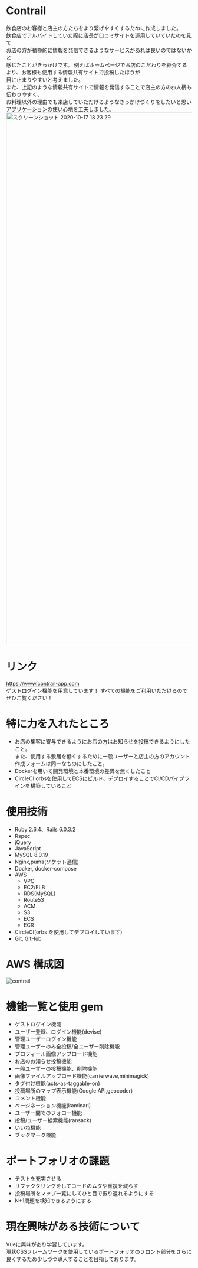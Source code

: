 # Contrail

飲食店のお客様と店主の方たちをより繋げやすくするために作成しました。   
飲食店でアルバイトしていた際に店長が口コミサイトを運用していていたのを見て   
お店の方が積極的に情報を発信できるようなサービスがあれば良いのではないかと   
感じたことがきっかけです。
例えばホームページでお店のこだわりを紹介するより、お客様も使用する情報共有サイトで投稿したほうが   
目に止まりやすいと考えました。   
また、上記のような情報共有サイトで情報を発信することで店主の方のお人柄も伝わりやすく、   
お料理以外の理由でも来店していただけるようなきっかけづくりをしたいと思い   
アプリケーションの使い心地を工夫しました。
<img width="1440" alt="スクリーンショット 2020-10-17 18 23 29" src="https://user-images.githubusercontent.com/54735254/96337326-3cd11500-10c1-11eb-8c96-6c29b1dee580.png">

# リンク

https://www.contrail-app.com  
ゲストログイン機能を用意しています！ 
すべての機能をご利用いただけるのでぜひご覧ください！

# 特に力を入れたところ
- お店の集客に寄与できるようにお店の方はお知らせを投稿できるようにしたこと。   
また、使用する敷居を低くするために一般ユーザーと店主の方のアカウント作成フォームは同一なものにしたこと。
- Dockerを用いて開発環境と本番環境の差異を無くしたこと
- CircleCI orbsを使用してECSにビルド、デプロイすることでCI/CDパイプラインを構築していること

# 使用技術

- Ruby 2.6.4、Rails 6.0.3.2
- Rspec
- jQuery
- JavaScript
- MySQL 8.0.19
- Nginx,puma(ソケット通信)
- Docker, docker-compose
- AWS
  - VPC
  - EC2/ELB
  - RDS(MySQL)
  - Route53
  - ACM
  - S3
  - ECS
  - ECR
- CircleCI(orbs を使用してデプロイしています)
- Git, GitHub

# AWS 構成図

![contrail](https://user-images.githubusercontent.com/54735254/94371958-2f191700-0135-11eb-9be5-b73970e491c0.png)

# 機能一覧と使用 gem

- ゲストログイン機能
- ユーザー登録、ログイン機能(devise)
- 管理ユーザーログイン機能
- 管理ユーザーのみ全投稿/全ユーザー削除機能
- プロフィール画像アップロード機能
- お店のお知らせ投稿機能
- 一般ユーザーの投稿機能、削除機能
- 画像ファイルアップロード機能(carrierwave,minimagick)
- タグ付け機能(acts-as-taggable-on)
- 投稿場所のマップ表示機能(Google API,geocoder)
- コメント機能
- ページネーション機能(kaminari)
- ユーザー間でのフォロー機能
- 投稿/ユーザー検索機能(ransack)
- いいね機能
- ブックマーク機能

# ポートフォリオの課題
- テストを充実させる
- リファクタリングをしてコードのムダや重複を減らす
- 投稿場所をマップ一覧にしてひと目で振り返れるようにする
- N+1問題を検知できるようにする

# 現在興味がある技術について
Vueに興味があり学習しています。  
現状CSSフレームワークを使用しているポートフォリオのフロント部分をさらに   
良くするため少しづつ導入することを目指しております。

